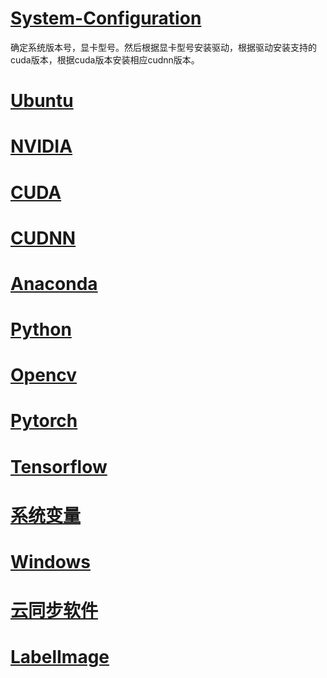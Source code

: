 # [System-Configuration](https://github.com/John-Joe/System-Configuration)
确定系统版本号，显卡型号。然后根据显卡型号安装驱动，根据驱动安装支持的cuda版本，根据cuda版本安装相应cudnn版本。


# [Ubuntu](Ubuntu.md)
# [NVIDIA](NVIDIA.md)
# [CUDA](CUDA.md)
# [CUDNN](CUDNN.md)
# [Anaconda](Anaconda.md)
# [Python](Python.md)
# [Opencv](OpenCV.md)
# [Pytorch](Pytorch.md)
# [Tensorflow](Tensorflow.md)
# [系统变量](系统变量.md)
# [Windows](Windows.md)
# [云同步软件](云同步软件.md)
# [LabelImage](LabelImag.md)
